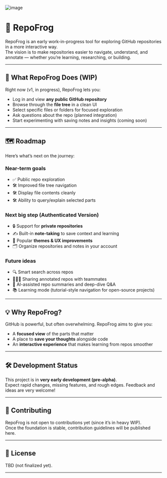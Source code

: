 ![image](https://hackmd.io/_uploads/HJvM6cpqxl.png)

# 🐸 RepoFrog

RepoFrog is an early work-in-progress tool for exploring GitHub repositories in a more interactive way.  
The vision is to make repositories easier to navigate, understand, and annotate — whether you’re learning, researching, or building.

---

## 🚀 What RepoFrog Does (WIP)

Right now (v1, in progress), RepoFrog lets you:

- Log in and view **any public GitHub repository**
- Browse through the **file tree** in a clean UI
- Select specific files or folders for focused exploration
- Ask questions about the repo (planned integration)
- Start experimenting with saving notes and insights (coming soon)

---

## 🗺️ Roadmap

Here’s what’s next on the journey:

### Near-term goals

- ✅ Public repo exploration
- 🛠️ Improved file tree navigation
- 🛠️ Display file contents cleanly
- 🛠️ Ability to query/explain selected parts

### Next big step (Authenticated Version)

- 🔒 Support for **private repositories**
- ✍️ Built-in **note-taking** to save context and learning
- 🎨 Popular **themes & UX improvements**
- 🗂️ Organize repositories and notes in your account

### Future ideas

- 🔍 Smart search across repos
- 🧑‍🤝‍🧑 Sharing annotated repos with teammates
- 🧠 AI-assisted repo summaries and deep-dive Q&A
- 📚 Learning mode (tutorial-style navigation for open-source projects)

---

## 💡 Why RepoFrog?

GitHub is powerful, but often overwhelming. RepoFrog aims to give you:

- A **focused view** of the parts that matter
- A place to **save your thoughts** alongside code
- An **interactive experience** that makes learning from repos smoother

---

## 🛠️ Development Status

This project is in **very early development (pre-alpha)**.  
Expect rapid changes, missing features, and rough edges. Feedback and ideas are very welcome!

---

## 🐸 Contributing

RepoFrog is not open to contributions yet (since it’s in heavy WIP).  
Once the foundation is stable, contribution guidelines will be published here.

---

## 📜 License

TBD (not finalized yet).

---
